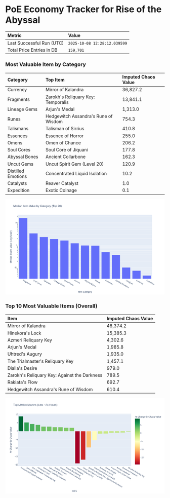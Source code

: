 # PoE Economy Tracker for Rise of the Abyssal

<!-- START_MAINTENANCE -->
| Metric | Value |
|:---|:---|
| Last Successful Run (UTC) | `2025-10-08 12:28:12.039599` |
| Total Price Entries in DB | `159,701` |

<!-- END_MAINTENANCE -->

<!-- START_DATAFRAME_DEBUG -->
<!-- END_DATAFRAME_DEBUG -->

<!-- START_CATEGORY_ANALYSIS -->
### Most Valuable Item by Category
| Category | Top Item | Imputed Chaos Value |
| :--- | :--- | :--- |
| Currency | Mirror of Kalandra | 36,827.2 |
| Fragments | Zarokh's Reliquary Key: Temporalis | 13,841.1 |
| Lineage Gems | Arjun's Medal | 1,313.0 |
| Runes | Hedgewitch Assandra's Rune of Wisdom | 754.3 |
| Talismans | Talisman of Sirrius | 410.8 |
| Essences | Essence of Horror | 255.0 |
| Omens | Omen of Chance | 206.2 |
| Soul Cores | Soul Core of Jiquani | 177.8 |
| Abyssal Bones | Ancient Collarbone | 162.3 |
| Uncut Gems | Uncut Spirit Gem (Level 20) | 120.9 |
| Distilled Emotions | Concentrated Liquid Isolation | 10.2 |
| Catalysts | Reaver Catalyst | 1.0 |
| Expedition | Exotic Coinage | 0.1 |


![Category Analysis Chart](charts/category_analysis.png)
<!-- END_ANALYSIS -->

<!-- START_ANALYSIS -->
### Top 10 Most Valuable Items (Overall)
| Item | Imputed Chaos Value |
| :--- | :--- |
| Mirror of Kalandra | 48,374.2 |
| Hinekora's Lock | 15,385.3 |
| Azmeri Reliquary Key | 4,302.6 |
| Arjun's Medal | 1,985.8 |
| Uhtred's Augury | 1,935.0 |
| The Trialmaster's Reliquary Key | 1,457.1 |
| Dialla's Desire | 979.0 |
| Zarokh's Reliquary Key: Against the Darkness | 789.5 |
| Rakiata's Flow | 692.7 |
| Hedgewitch Assandra's Rune of Wisdom | 610.4 |


![Market Movers Chart](charts/market_movers.png)
<!-- END_ANALYSIS -->
